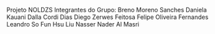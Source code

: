 Projeto NOLDZS
Integrantes do Grupo:
Breno Moreno Sanches
Daniela Kauani Dalla Cordi Dias
Diego Zerwes Feitosa
Felipe Oliveira Fernandes 
Leandro So Fun Hsu Liu
Nasser Nader Al Masri
